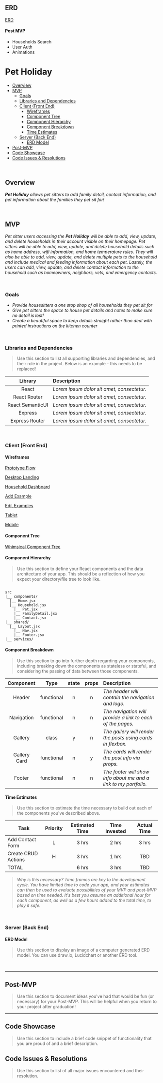 ## ERD

[ERD](https://drive.google.com/file/d/1lNN6qXNyKothbvrgjVrdAwklXBNnDnzt/view?usp=sharing)


#### Post MVP  

- Households Search
- User Auth
- Animations 


# Pet Holiday

- [Overview](#overview)
- [MVP](#mvp)
  - [Goals](#goals)
  - [Libraries and Dependencies](#libraries-and-dependencies)
  - [Client (Front End)](#client-front-end)
    - [Wireframes](#wireframes)
    - [Component Tree](#component-tree)
    - [Component Hierarchy](#component-hierarchy)
    - [Component Breakdown](#component-breakdown)
    - [Time Estimates](#time-estimates)
  - [Server (Back End)](#server-back-end)
    - [ERD Model](#erd-model)
- [Post-MVP](#post-mvp)
- [Code Showcase](#code-showcase)
- [Code Issues & Resolutions](#code-issues--resolutions)

<br>

## Overview

_**Pet Holiday** allows pet sitters to add family detail, contact information, and pet information about the families they pet sit for!_


<br>

## MVP

_Pet sitter users accessing the **Pet Holiday** will be able to add, view, update, and delete households in their account visible on their homepage. Pet sitters will be able to add, view, update, and delete household details such as home address, wifi information, and home temperature rules. They will also be able to add, view, update, and delete multiple pets to the household and include medical and feeding information about each pet. Lastely, the users can add, view, update, and delete contact information to the household such as homeowners, neighbors, vets, and emergency contacts._

<br>

### Goals

- _Provide housesitters a one stop shop of all households they pet sit for_
- _Give pet sitters the space to house pet details and notes to make sure no detail is lost!_
- _Create a beautiful space to keep details straight rather than deal with printed instructions on the kitchen counter_


<br>

### Libraries and Dependencies

> Use this section to list all supporting libraries and dependencies, and their role in the project. Below is an example - this needs to be replaced!

|     Library      | Description                                |
| :--------------: | :----------------------------------------- |
|      React       | _Lorem ipsum dolor sit amet, consectetur._ |
|   React Router   | _Lorem ipsum dolor sit amet, consectetur._ |
| React SemanticUI | _Lorem ipsum dolor sit amet, consectetur._ |
|     Express      | _Lorem ipsum dolor sit amet, consectetur._ |
|  Express Router  | _Lorem ipsum dolor sit amet, consectetur._ |

<br>

### Client (Front End)

#### Wireframes

[Prototype Flow](https://whimsical.com/6Yeu7U4vyBkJfbzkBu6zbu)

[Desktop Landing](https://jmp.sh/LUEXQ6b)

[Household Dashboard](https://jmp.sh/T1iGyYB)

[Add Example](https://jmp.sh/Sn5eLd6)

[Edit Examples](https://jmp.sh/J4qRxJa)

[Tablet](url)

[Mobile](url)


#### Component Tree

[Whimsical Component Tree](https://whimsical.com/PYe9UkqdjjZzLQxWnuvBDA)

#### Component Hierarchy

> Use this section to define your React components and the data architecture of your app. This should be a reflection of how you expect your directory/file tree to look like. 

``` structure

src
|__ components/
  |__ Home.jsx
  |__ Household.jsx
    |__ Pet.jsx
    |__ FamilyDetail.jsx
    |__ Contact.jsx
|__ shared/
  |__ Layout.jsx
    |__ Nav.jsx
    |__ Footer.jsx
|__ services/

```

#### Component Breakdown

> Use this section to go into further depth regarding your components, including breaking down the components as stateless or stateful, and considering the passing of data between those components.

|  Component   |    Type    | state | props | Description                                                      |
| :----------: | :--------: | :---: | :---: | :--------------------------------------------------------------- |
|    Header    | functional |   n   |   n   | _The header will contain the navigation and logo._               |
|  Navigation  | functional |   n   |   n   | _The navigation will provide a link to each of the pages._       |
|   Gallery    |   class    |   y   |   n   | _The gallery will render the posts using cards in flexbox._      |
| Gallery Card | functional |   n   |   y   | _The cards will render the post info via props._                 |
|    Footer    | functional |   n   |   n   | _The footer will show info about me and a link to my portfolio._ |

#### Time Estimates

> Use this section to estimate the time necessary to build out each of the components you've described above.

| Task                | Priority | Estimated Time | Time Invested | Actual Time |
| ------------------- | :------: | :------------: | :-----------: | :---------: |
| Add Contact Form    |    L     |     3 hrs      |     2 hrs     |    3 hrs    |
| Create CRUD Actions |    H     |     3 hrs      |     1 hrs     |     TBD     |
| TOTAL               |          |     6 hrs      |     3 hrs     |     TBD     |

> _Why is this necessary? Time frames are key to the development cycle. You have limited time to code your app, and your estimates can then be used to evaluate possibilities of your MVP and post-MVP based on time needed. It's best you assume an additional hour for each component, as well as a few hours added to the total time, to play it safe._

<br>

### Server (Back End)

#### ERD Model

> Use this section to display an image of a computer generated ERD model. You can use draw.io, Lucidchart or another ERD tool.

<br>

***

## Post-MVP

> Use this section to document ideas you've had that would be fun (or necessary) for your Post-MVP. This will be helpful when you return to your project after graduation!

***

## Code Showcase

> Use this section to include a brief code snippet of functionality that you are proud of and a brief description.

## Code Issues & Resolutions

> Use this section to list of all major issues encountered and their resolution.





